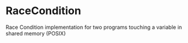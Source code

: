 # RaceCondition
Race Condition implementation for two programs touching a variable in shared memory (POSIX)
